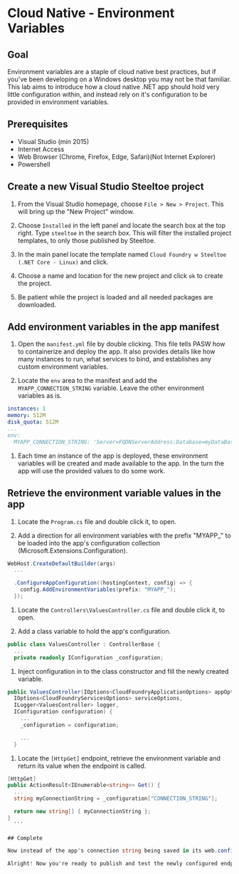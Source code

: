 # Cloud Native - Environment Variables

## Goal

Environment variables are a staple of cloud native best practices, but if you've been developing on a Windows desktop you may not be that familiar. This lab aims to introduce how a cloud native .NET app should hold very little configuration within, and instead rely on it's configuration to be provided in environment variables.

## Prerequisites

- Visual Studio (min 2015)
- Internet Access
- Web Browser (Chrome, Firefox, Edge, Safari)(Not Internet Explorer)
- Powershell

## Create a new Visual Studio Steeltoe project

1. From the Visual Studio homepage, choose `File > New > Project`. This will bring up the "New Project" window.

1. Choose `Installed` in the left panel and locate the search box at the top right. Type `steeltoe` in the search box. This will filter the installed project templates, to only those published by Steeltoe.

1. In the main panel locate the template named `Cloud Foundry w Steeltoe (.NET Core - Linux)` and click.

1. Choose a name and location for the new project and click `ok` to create the project.

1. Be patient while the project is loaded and all needed packages are downloaded.

## Add environment variables in the app manifest

1. Open the `manifest.yml` file by double clicking. This file tells PASW how to containerize and deploy the app. It also provides details like how many instances to run, what services to bind, and establishes any custom environment variables.

1. Locate the `env` area to the manifest and add the `MYAPP_CONNECTION_STRING` variable. Leave the other environment variables as is.
  ```yml
  instances: 1
  memory: 512M
  disk_quota: 512M
  ...
  env:
    MYAPP_CONNECTION_STRING: 'Server=FQDNServerAddress;Database=myDataBase;User Id=myUsername;Password=myPassword;'
  ```

1. Each time an instance of the app is deployed, these environment variables will be created and made available to the app. In the turn the app will use the provided values to do some work.

## Retrieve the environment variable values in the app

1. Locate the `Program.cs` file and double click it, to open.

1. Add a direction for all environment variables with the prefix "MYAPP_" to be loaded into the app's configuration collection (Microsoft.Extensions.Configuration).
  ```cs
  WebHost.CreateDefaultBuilder(args)
    ...

    .ConfigureAppConfiguration((hostingContext, config) => {
      config.AddEnvironmentVariables(prefix: "MYAPP_");
    });
  ```

1. Locate the `Controllers\ValuesController.cs` file and double click it, to open.

1. Add a class variable to hold the app's configuration.
  ```cs
  public class ValuesController : ControllerBase {
    ...
    private readonly IConfiguration _configuration;
  ```

1. Inject configuration in to the class constructor and fill the newly created variable.
  ```cs
  public ValuesController(IOptions<CloudFoundryApplicationOptions> appOptions,
    IOptions<CloudFoundryServicesOptions> serviceOptions,
    ILogger<ValuesController> logger,
    IConfiguration configuration) {
      ...
      _configuration = configuration;

      ...
    }
  ```

1. Locate the `[HttpGet]` endpoint, retrieve the environment variable and return its value when the endpoint is called.
  ```cs
  [HttpGet]
  public ActionResult<IEnumerable<string>> Get() {
    ...
    string myConnectionString = _configuration["CONNECTION_STRING"];

    return new string[] { myConnectionString };
  }
    ```
    
## Complete

Now instead of the app's connection string being saved in its web.config or being hard coded in the app, it's being provided at run time. This opens quite a few cloud native "doors" for us. We can build the app once and move it through different spaces (or environments), each providing a different backing data store (in the form of a connection string).

Alright! Now you're ready to publish and test the newly configured endpoint.